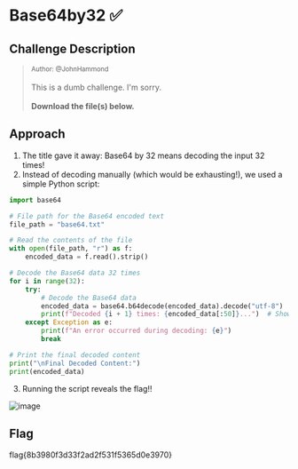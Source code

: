 # Base64by32 ✅

## Challenge Description

> <small>Author: @JohnHammond</small><br><br>This is a dumb challenge. I'm sorry. <br><br> <b>Download the file(s) below.</b>

## Approach

1. The title gave it away: Base64 by 32 means decoding the input 32 times!
2. Instead of decoding manually (which would be exhausting!), we used a simple Python script:

```python
import base64

# File path for the Base64 encoded text
file_path = "base64.txt"

# Read the contents of the file
with open(file_path, "r") as f:
    encoded_data = f.read().strip()

# Decode the Base64 data 32 times
for i in range(32):
    try:
        # Decode the Base64 data
        encoded_data = base64.b64decode(encoded_data).decode("utf-8")
        print(f"Decoded {i + 1} times: {encoded_data[:50]}...")  # Show partial result for progress
    except Exception as e:
        print(f"An error occurred during decoding: {e}")
        break

# Print the final decoded content
print("\nFinal Decoded Content:")
print(encoded_data)

```
3. Running the script reveals the flag!!
   
![image](https://github.com/user-attachments/assets/acff42b2-723c-47c7-b6a7-677a5482c0ec)

## Flag
flag{8b3980f3d33f2ad2f531f5365d0e3970}



